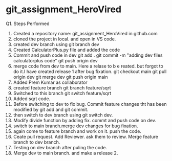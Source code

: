 # git_assignment_HeroVired
Q1. Steps Performed
1. Created a repository name: git_assignment_HeroVired in github.com
2. cloned the project in local. and open in VS code.
3. created dev branch using git branch dev
4. Created CalculatorPlus.py file and added the code
5. Commit and push code in dev
git add .
git commit -m "adding dev files calculatorplus code"
git push origin dev
6. merge code from dev to main. Here a relase to b e reated. but forgot to do it.I have created release 1 after bug fixation.
git checkout main
git pull origin dev
git merge dev
git push origin main
7. Added Prem Kumar as collaborator
8. created feature branch 
git branch feature/sqrt
9. Switched to this branch
git switch feature/sqrt
10. Added sqrt code.
11. Before switching to dev to fix bug. Commit feature changes tht has been modified by git add and git commit.
12. then switch to dev branch using git switch dev.
13. Modify divide function by adding fix. commt and push code on dev. 
14. switch to main branch.merge dev changes for bug fixation.
15. again come to feature branch and work on it. push the code.
16. Ceate pull request. Add Reviewer. ask them to review. Merge feature branch to dev branch.
17. Testing on dev branch after puling the code.
18. Merge dev to main branch. and make a release 2.